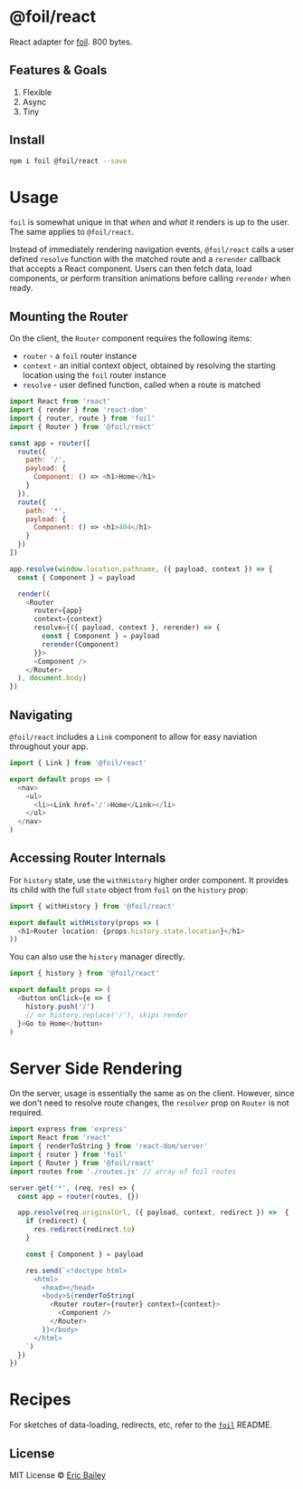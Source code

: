 # @foil/react
React adapter for [foil](https://github.com/estrattonbailey/foil). 800 bytes.

## Features & Goals
1. Flexible
2. Async
3. Tiny

## Install
```bash
npm i foil @foil/react --save
```

# Usage
`foil` is somewhat unique in that *when* and *what* it renders is up to
the user. The same applies to `@foil/react`.

Instead of immediately rendering navigation events, `@foil/react` calls a user
defined `resolve` function with the matched route and a `rerender` callback that
accepts a React component. Users can then fetch data, load components, or perform
transition animations before calling `rerender` when ready.

## Mounting the Router
On the client, the `Router` component requires the following items:
- `router` - a `foil` router instance
- `context` - an initial context object, obtained by resolving the
  starting location using the `foil` router instance
- `resolve` - user defined function, called when a route is matched

```javascript
import React from 'react'
import { render } from 'react-dom'
import { router, route } from 'foil'
import { Router } from '@foil/react'

const app = router([
  route({
    path: '/',
    payload: {
      Component: () => <h1>Home</h1>
    }
  }),
  route({
    path: '*',
    payload: {
      Component: () => <h1>404</h1>
    }
  })
])

app.resolve(window.location.pathname, ({ payload, context }) => {
  const { Component } = payload

  render((
    <Router
      router={app}
      context={context}
      resolve={({ payload, context }, rerender) => {
        const { Component } = payload
        rerender(Component)
      }}>
      <Component />
    </Router>
  ), document.body)
})
```

## Navigating
`@foil/react` includes a `Link` component to allow for easy naviation throughout
your app.
```javascript
import { Link } from '@foil/react'

export default props => (
  <nav>
    <ul>
      <li><Link href='/'>Home</Link></li>
    </ul>
  </nav>
)
```

## Accessing Router Internals
For `history` state, use the `withHistory` higher order component. It provides its
child with the full `state` object from `foil` on the `history` prop:

```javascript
import { withHistory } from '@foil/react'

export default withHistory(props => (
  <h1>Router location: {props.history.state.location}</h1>
))
```

You can also use the `history` manager directly.
```javascript
import { history } from '@foil/react'

export default props => (
  <button onClick={e => {
    history.push('/')
    // or history.replace('/'), skips render
  }>Go to Home</button>
)
```

# Server Side Rendering
On the server, usage is essentially the same as on the client. However, since we
don't need to resolve route changes, the `resolver` prop on `Router` is not
required.

```javascript
import express from 'express'
import React from 'react'
import { renderToString } from 'react-dom/server'
import { router } from 'foil'
import { Router } from '@foil/react'
import routes from './routes.js' // array of foil routes

server.get('*', (req, res) => {
  const app = router(routes, {})

  app.resolve(req.originalUrl, ({ payload, context, redirect }) =>  {
    if (redirect) {
      res.redirect(redirect.to)
    }

    const { Component } = payload

    res.send(`<!doctype html>
      <html>
        <head></head>
        <body>${renderToString(
          <Router router={router} context={context}>
            <Component />
          </Router>
        )}</body>
      </html>
    `)
  })
})
```

# Recipes
For sketches of data-loading, redirects, etc, refer to the [`foil`](https://github.com/estrattonbailey/foil) README.

## License
MIT License © [Eric Bailey](https://estrattonbailey.com)
